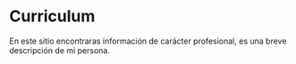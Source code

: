 # Curriculum
En este sitio encontraras información de carácter profesional, es una breve descripción de mi persona.
